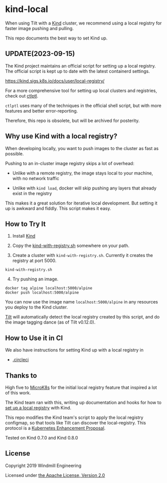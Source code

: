 # kind-local

When using Tilt with a [Kind](https://github.com/kubernetes-sigs/kind) cluster, 
we recommend using a local registry for faster image pushing and pulling.

This repo documents the best way to set Kind up.

## UPDATE(2023-09-15)

The Kind project maintains an official script for setting up a local registry. The official script
is kept up to date with the latest containerd settings.

https://kind.sigs.k8s.io/docs/user/local-registry/

For a more comprehensive tool for setting up local clusters and registries, check out [ctlptl](http://github.com/tilt-dev/ctlptl).

`ctlptl` uses many of the techniques in the official shell script, but with more features and better error-reporting.

Therefore, this repo is obsolete, but will be archived for posterity.

## Why use Kind with a local registry?

When developing locally, you want to push images to the cluster as fast as possible.

Pushing to an in-cluster image registry skips a lot of overhead:

- Unlike with a remote registry, the image stays local to your machine, with no network traffic

- Unlike with `kind load`, docker will skip pushing any layers that already exist in the registry

This makes it a great solution for iterative local development. But setting it up is awkward and fiddly. This script makes it easy.

## How to Try It

1) Install [Kind](https://github.com/kubernetes-sigs/kind)

2) Copy the [kind-with-registry.sh](kind-with-registry.sh) somewhere on your path.

3) Create a cluster with `kind-with-registry.sh`. Currently it creates the registry at port 5000.

```
kind-with-registry.sh
```

4) Try pushing an image.

```
docker tag alpine localhost:5000/alpine
docker push localhost:5000/alpine
```

You can now use the image name `localhost:5000/alpine` in any resources you deploy to the Kind cluster.

[Tilt](https://tilt.dev) will automatically detect the local registry created by this script,
and do the image tagging dance (as of Tilt v0.12.0).

## How to Use it in CI

We also have instructions for setting Kind up with a local registry in

- [.circleci](.circleci) 

## Thanks to

High five to [MicroK8s](https://github.com/ubuntu/microk8s) for the initial local registry feature
that inspired a lot of this work.

The Kind team ran with this, writing up documentation and hooks for how to [set up a local registry](https://kind.sigs.k8s.io/docs/user/local-registry/) with Kind.

This repo modifies the Kind team's script to apply the local registry configmap, so that tools
like Tilt can discover the local-registry. This protocol is a [Kubernetes Enhancement Proposal](https://github.com/kubernetes/enhancements/issues/1755).

Tested on Kind 0.7.0 and Kind 0.8.0

## License

Copyright 2019 Windmill Engineering

Licensed under [the Apache License, Version 2.0](LICENSE)
